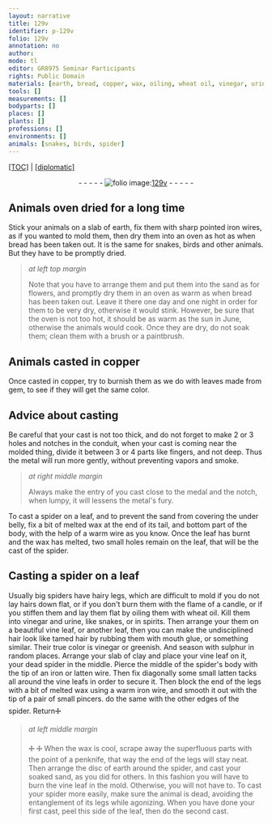 ```yaml
---
layout: narrative
title: 129v
identifier: p-129v
folio: 129v
annotation: no
author:
mode: tl
editor: GR8975 Seminar Participants
rights: Public Domain
materials: [earth, bread, copper, wax, oiling, wheat oil, vinegar, urine, spirits, clay, iron, latten]
tools: []
measurements: []
bodyparts: []
places: []
plants: []
professions: []
environments: []
animals: [snakes, birds, spider]
---
```


<p><a href="{{ site.baseurl }}/translation/">[TOC]</a> | <a href="{{ site.baseurl }}/texts/p-129v_tc/" target="_blank">[diplomatic]</a></p><div class="folio" align="center">- - - - - <a href="http://gallica.bnf.fr/ark:/12148/btv1b10500001g/f264.item.r=" target="_blank"><img src="https://cu-mkp.github.io/2017-workshop-edition/assets/photo-icon.png" alt="folio image: " style="display:inline-block; margin-bottom:-3px;"/>129v</a> - - - - - </div>  
  

## Animals oven dried for a long time

 
 Stick your animals on a slab of <span class="m">earth</span>, fix them with sharp pointed iron wires, as if you wanted to mold them, then dry them into an oven as hot as when <span class="m">bread</span> has been taken out. It is the same for <span class="al">snakes</span>, <span class="al">birds</span> and other animals. But they have to be promptly dried.
 
> *at left top margin*
> 
> 
>   Note that you have to arrange them and put them into the sand as for flowers, and promptly dry them in an oven as warm as when <span class="m">bread</span> has been taken out. Leave it there one day and one night in order for them to be very dry, otherwise it would stink. However, be sure that the oven is not too hot, it should be as warm as the sun in June, otherwise the animals would cook. Once they are dry, do not soak them; clean them with a brush or a paintbrush.
 
 
  

## Animals casted in <span class="m">copper</span>

 
Once casted in <span class="m">copper</span>, try to burnish them as we do with leaves made from gem, to see if they will get the same color.
 
 
  

## Advice about casting

 
Be careful that your cast is not too thick, and do not forget to make 2 or 3 holes and notches in the conduit, when your cast is coming near the molded thing, divide it between 3 or 4 parts like fingers, and not deep. Thus the metal will run more gently, without preventing vapors and smoke.
 
> *at right middle margin*
> 
> 
>   Always make the entry of you cast close to the medal and the notch, when lumpy, it will lessens the metal's fury.
 
 To cast a <span class="al">spider</span> on a leaf, and to prevent the sand from covering the under belly, fix a bit of melted <span class="m">wax</span> at the end of its tail, and bottom part of the body, with the help of a warm wire as you know. Once the leaf has burnt and the <span class="m">wax</span> has melted, two small holes remain on the leaf, that will be the cast of the <span class="al">spider</span>.
 
 
  

## Casting a spider on a leaf

 
 Usually big spiders have hairy legs, which are difficult to mold if you do not lay hairs down flat, or if you don't burn them with the flame of a candle, or if you stiffen them and lay them flat by <span class="m">oiling</span> them with <span class="m">wheat oil</span>. Kill them into <span class="m">vinegar</span> and <span class="m">urine</span>, like <span class="al">snakes</span>, or in <span class="m">spirits</span>. Then arrange your them on a beautiful vine leaf, or another leaf, then you can make the undisciplined hair look like tamed hair by rubbing them with mouth glue, or something similar. Their true color is <span class="m">vinegar</span> or greenish. And season with sulphur in random places. Arrange your slab of <span class="m">clay</span> and place your vine leaf on it, your dead spider in the middle. Pierce the middle of the <span class="al">spider</span>'s body with the tip of an <span class="m">iron</span> or <span class="m">latten</span> wire. Then fix diagonally some small <span class="m">latten</span> tacks all around the vine leafs in order to secure it. Then block the end of the legs with a bit of melted wax using a warm <span class="m">iron</span> wire, and smooth it out with the tip of a pair of small pincers. do the same with the other edges of the <span class="al">spider</span>. Return🜊
 
> *at left middle margin*
> 
> 
>  🜊  🜊 When the wax is cool, scrape away the superfluous parts with the point of a penknife, that way the end of the legs will stay neat. Then arrange the disc of earth around the spider, and cast your soaked sand, as you did for others. In this fashion you will have to burn the vine leaf in the mold. Otherwise, you will not have to. To cast your <span class="al">spider</span> more easily, make sure the animal is dead, avoiding the entanglement of its legs while agonizing. When you have done your first cast, peel this side of the leaf, then do the second cast. 
 
